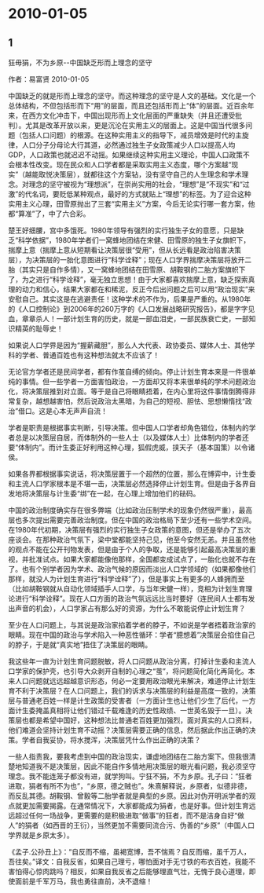 # 2010-01-05

## 1

狂毋狷，不为乡原--中国缺乏形而上理念的坚守

作者：易富贤 2010-01-05

中国缺乏的就是形而上理念的坚守。而这种理念的坚守是人文的基础。文化是一个总体结构，不但包括形而下“用”的层面，而且还包括形而上“体”的层面。近百余年来，在西方文化冲击下，中国出现形而上文化层面的严重缺失（并且还遭受批判）。尤其是改革开放以来，更是沉沦在实用主义的层面上。这是中国当代很多问题（包括人口问题）的根源。在这种实用主义的指导下，减员增效是时代的主旋律，人口分子分母论大行其道，必然通过独生子女政策减少人口以提高人均GDP，人口政策也就迟迟不动摇。如果继续这种实用主义理论，中国人口政策不会根本性改变。现在民众和人口学者都是采取实用主义态度，哪个方案越“现实”（越能取悦决策层），就都往这个方案钻，没有坚守自己的人生理念和学术理念。对理念的坚守被视为“理想派”，在崇尚实用的社会，“理想”是“不现实”和“过激”的代名词，要贬低某种观点，最好的方式就贴上“理想”的标签。为了迎合这种实用主义心理，田雪原抛出了三套“实用主义”方案，今后无论实行哪一套方案，他都“算准”了，中了六合彩。

楚王好细腰，宫中多饿死。1980年领导有强烈的实行独生子女的意愿，只是缺乏“科学依据”，1980年学者们一窝蜂地团结在宋健、田雪原的独生子女旗帜下，揣摩上意（揣摩上意从短期看让决策层很“受用”，但从长远看是政治陷害决策层），为决策层的一胎化意图进行“科学诠释”；现在人口学界揣摩决策层将放开二胎（其实只是自作多情），又一窝蜂地团结在田雪原、胡鞍钢的二胎方案旗帜下了，为之进行“科学诠释”，毫无独立思想！由于大家都喜欢揣摩上意，缺乏探索真理的动力和信心，结果大家都在和稀泥，反正今后出问题之后可以用“政治现实”来安慰自己。其实这是在逃避责任！这种学术的不作为，后果是严重的。从1980年的《人口控制论》到2006年的260万字的《人口发展战略研究报告》，都是字字见血，章章杀人！一部计划生育的历史，就是一部血泪史，一部民族衰亡史，一部知识精英的耻辱史！

如果说人口学界是因为“握薪藏胆”，那么人大代表、政协委员、媒体人士、其他学科的学者、普通百姓也有这种想法就太不应该了！

无论官方学者还是民间学者，都有作茧自缚的倾向。停止计划生育本来是一件很单纯的事情。但一些学者一方面害怕政治，一方面却又将本来很单纯的学术问题政治化，将决策层推到对立面。等于是自己将眼睛捂着，在内心里将这件事情倒腾得非常复杂，越想越害怕，然后说政治太黑暗，为自己的短视、胆怯、思想懒惰找“政治”借口。这是心本无声声自流！

学者是职责是根据事实判断，引导决策。但中国人口学者却角色错位，体制内的学者总是以决策层自居，而体制外的一些人士（以及媒体人士）比体制内的学者还要“体制内”。而计生委正好利用这种心理，狐假虎威，挟天子（基本国策）以令诸侯。

如果各界都根据事实说话，将决策层置于一个超然的位置，那么在博弈中，计生委和主流人口学家根本是不堪一击，决策层必然选择停止计划生育。但是由于各界自发地将决策层与计生委“绑”在一起，在心理上增加他们的砝码。

中国的政治制度确实存在很多弊端（比如政治压制学术的现象仍然很严重），最高层也多次提出需要完善政治制度。但在中国的政治格局下至少还有一些学术空间。在1980年代初期，决策层有强烈的实行独生子女政策的意图，但还是举办了五次座谈会。在那种政治气氛下，梁中堂都能坚持己见，他至今安然无恙。并且虽然他的观点不能在公开刊物发表，但是由于个人的争取，还是能够引起最高决策层的重视，并批准试点。如果大家都能像他那样，全国都变成试点了，一胎化也就不存在了。也有个别学者因为学术、政治气候的原因而淡出人口学领域的（如果都像他们那样，就没人为计划生育进行“科学诠释”了），但是事实上有更多的人蜂拥而至（比如胡鞍钢就从自动化领域插手人口学，与当年宋健一样），竞相为计划生育理论进行“科学诠释”。现在人口方面的政治气氛远远比当时要好（连民间人士都有发出声音的机会），人口学家占有那么好的资源，为什么不敢能说停止计划生育？

至少在人口问题上，与其说是政治家掐着学者的脖子，不如说是学者捂着政治家的眼睛。现在中国的政治与学术陷入一种恶性循环：学者“臆想着”决策层会掐住自己的脖子，于是就“真实地”捂住了决策层的眼睛。

我这些年一直为计划生育问题脱敏，将人口问题从政治分离，打掉计生委和主流人口学家的保护壳，也引导大众剥开自制的心理之“茧”，将问题简化简化再简化。本来人口问题就远远超越意识形态，何必一定要用政治眼光来解决，难道停止计划生育不利于决策层？在人口问题上，我们的诉求与决策层的利益是高度一致的，决策层与普通老百姓一样是计生政策的受害者（一方面计生也让他们少生了后代，一方面计生委掩盖真相将让他们错过千载难逢的历史性政绩、一世英名毁于一旦）。决策层也都是希望中国好，这种想法比普通老百姓更加强烈，面对真实的人口资料，他们难道会坚持计划生育不动摇？决策层需要正确的信息，然后据此作出正确的决策。学者自我妥协，将水搅浑，决策层凭什么作出正确的决策？

一些人指责我，要我考虑到中国的政治现实，谦虚地团结在二胎方案下。但我很清楚地知道我不是决策层，因此不能自作多情地用决策层的眼光看问题，我必须坚守理念。我不能连笼子都没有进，就学狗叫。宁狂不狷，不为乡原。孔子曰：“狂者进取，狷者有所不为也”，“乡原，德之贼也”。朱熹解释说，乡原者，似德非德，而反乱其德。胡鞍钢、曾毅等二胎学者就是典型的乡原。因此对伪开明派学者的观点就更加需要揭露。在通常情况下，大家都能成为狷者，也是好事。但计划生育远远超过任何一场战争，更需要的是积极进取“做事”的狂者，而不是洁身自好“做人”的狷者（如西晋的王衍），当然更加不需要同流合污、伪善的“乡原”（中国人口学界就是乡原太多）。

《孟子.公孙丑上》：“自反而不缩，虽褐宽博，吾不惴焉？自反而缩，虽千万人，吾往矣。”译文：自我反省，如果自己理亏，哪怕面对手无寸铁的布衣百姓，我能不害怕得心惊肉跳吗？相反，如果自我反省之后能够理直气壮，无愧于良心道理，即使面前是千军万马，我也勇往直前，决不退缩！

